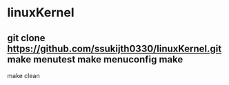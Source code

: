 # linuxKernel

git clone https://github.com/ssukijth0330/linuxKernel.git
make menutest
make menuconfig
make
---------------
make clean
